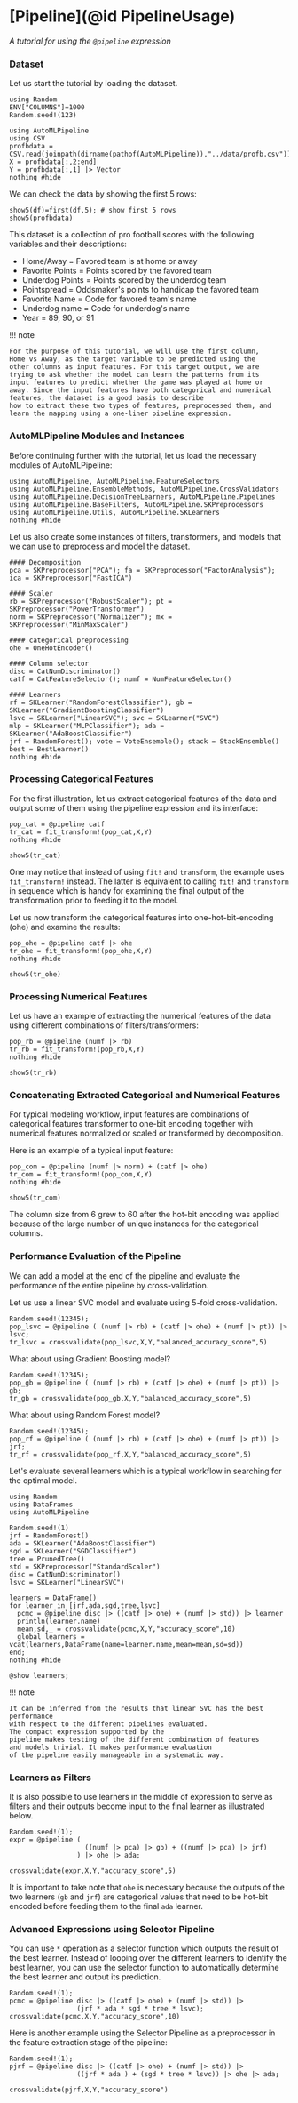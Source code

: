 # [Pipeline](@id PipelineUsage)
*A tutorial for using the `@pipeline` expression*

### Dataset
Let us start the tutorial by loading the dataset.
```@setup pipeline
using Random
ENV["COLUMNS"]=1000
Random.seed!(123)
```
```@example pipeline
using AutoMLPipeline
using CSV
profbdata = CSV.read(joinpath(dirname(pathof(AutoMLPipeline)),"../data/profb.csv"))
X = profbdata[:,2:end] 
Y = profbdata[:,1] |> Vector
nothing #hide
```
We can check the data by showing the first 5 rows:
```@repl pipeline
show5(df)=first(df,5); # show first 5 rows
show5(profbdata)
```
This dataset is a collection of pro football scores with the
following variables and their descriptions:
- Home/Away = Favored team is at home or away
- Favorite Points = Points scored by the favored team
- Underdog Points = Points scored by the underdog team
- Pointspread = Oddsmaker's points to handicap the favored team
- Favorite Name = Code for favored team's name
- Underdog name = Code for underdog's name
- Year = 89, 90, or 91

!!! note

    For the purpose of this tutorial, we will use the first column,
    Home vs Away, as the target variable to be predicted using the
    other columns as input features. For this target output, we are
    trying to ask whether the model can learn the patterns from its
    input features to predict whether the game was played at home or
    away. Since the input features have both categorical and numerical
    features, the dataset is a good basis to describe 
    how to extract these two types of features, preprocessed them, and
    learn the mapping using a one-liner pipeline expression.

### AutoMLPipeline Modules and Instances
Before continuing further with the tutorial, let us load the 
necessary modules of AutoMLPipeline:
```@example pipeline
using AutoMLPipeline, AutoMLPipeline.FeatureSelectors
using AutoMLPipeline.EnsembleMethods, AutoMLPipeline.CrossValidators
using AutoMLPipeline.DecisionTreeLearners, AutoMLPipeline.Pipelines
using AutoMLPipeline.BaseFilters, AutoMLPipeline.SKPreprocessors
using AutoMLPipeline.Utils, AutoMLPipeline.SKLearners
nothing #hide
```

Let us also create some instances of filters, transformers, and
models that we can use to preprocess and model the dataset.
```@example pipeline
#### Decomposition
pca = SKPreprocessor("PCA"); fa = SKPreprocessor("FactorAnalysis"); 
ica = SKPreprocessor("FastICA")

#### Scaler 
rb = SKPreprocessor("RobustScaler"); pt = SKPreprocessor("PowerTransformer") 
norm = SKPreprocessor("Normalizer"); mx = SKPreprocessor("MinMaxScaler")

#### categorical preprocessing
ohe = OneHotEncoder()

#### Column selector
disc = CatNumDiscriminator()
catf = CatFeatureSelector(); numf = NumFeatureSelector()

#### Learners
rf = SKLearner("RandomForestClassifier"); gb = SKLearner("GradientBoostingClassifier")
lsvc = SKLearner("LinearSVC"); svc = SKLearner("SVC")
mlp = SKLearner("MLPClassifier"); ada = SKLearner("AdaBoostClassifier")
jrf = RandomForest(); vote = VoteEnsemble(); stack = StackEnsemble()           
best = BestLearner()
nothing #hide
```

### Processing Categorical Features
For the first illustration, let us extract categorical features of 
the data and output some of them using the pipeline expression 
and its interface:

```@example pipeline
pop_cat = @pipeline catf 
tr_cat = fit_transform!(pop_cat,X,Y)
nothing #hide
```
```@repl pipeline
show5(tr_cat)
```

One may notice that instead of using `fit!` and `transform`, 
the example uses `fit_transform!` instead. The latter is equivalent
to calling `fit!` and `transform` in sequence which is handy
for examining the final output of the transformation prior to 
feeding it to the model.

Let us now transform the categorical features into one-hot-bit-encoding (ohe)
and examine the results:
```@example pipeline
pop_ohe = @pipeline catf |> ohe
tr_ohe = fit_transform!(pop_ohe,X,Y)
nothing #hide
```
```@repl pipeline
show5(tr_ohe)
```

### Processing Numerical Features
Let us have an example of extracting the numerical features
of the data using different combinations of filters/transformers:
```@example pipeline
pop_rb = @pipeline (numf |> rb)
tr_rb = fit_transform!(pop_rb,X,Y)
nothing #hide
```
```@repl pipeline
show5(tr_rb)
```

### Concatenating Extracted Categorical and Numerical Features
For typical modeling workflow, input features are combinations
of categorical features transformer to one-bit encoding together
with numerical features normalized or scaled or transformed by
decomposition. 

Here is an example of a typical input feature:
```@example pipeline
pop_com = @pipeline (numf |> norm) + (catf |> ohe)
tr_com = fit_transform!(pop_com,X,Y)
nothing #hide
```
```@repl pipeline
show5(tr_com)
```

The column size from 6 grew to 60 after the hot-bit encoding was applied
because of the large number of unique instances for the categorical columns. 

### Performance Evaluation of the Pipeline
We can add a model at the end of the pipeline and evaluate
the performance of the entire pipeline by cross-validation.

Let us use a linear SVC model and evaluate using 5-fold cross-validation.
```@repl pipeline
Random.seed!(12345);
pop_lsvc = @pipeline ( (numf |> rb) + (catf |> ohe) + (numf |> pt)) |> lsvc;
tr_lsvc = crossvalidate(pop_lsvc,X,Y,"balanced_accuracy_score",5)
```

What about using Gradient Boosting model?
```@repl pipeline
Random.seed!(12345);
pop_gb = @pipeline ( (numf |> rb) + (catf |> ohe) + (numf |> pt)) |> gb;
tr_gb = crossvalidate(pop_gb,X,Y,"balanced_accuracy_score",5)
```

What about using Random Forest model?
```@repl pipeline
Random.seed!(12345);
pop_rf = @pipeline ( (numf |> rb) + (catf |> ohe) + (numf |> pt)) |> jrf;
tr_rf = crossvalidate(pop_rf,X,Y,"balanced_accuracy_score",5)
```

Let's evaluate several learners which is a typical workflow
in searching for the optimal model.
```@example pipeline
using Random
using DataFrames
using AutoMLPipeline

Random.seed!(1)
jrf = RandomForest()
ada = SKLearner("AdaBoostClassifier")
sgd = SKLearner("SGDClassifier")
tree = PrunedTree()
std = SKPreprocessor("StandardScaler")
disc = CatNumDiscriminator()
lsvc = SKLearner("LinearSVC")

learners = DataFrame()
for learner in [jrf,ada,sgd,tree,lsvc]
  pcmc = @pipeline disc |> ((catf |> ohe) + (numf |> std)) |> learner
  println(learner.name)
  mean,sd,_ = crossvalidate(pcmc,X,Y,"accuracy_score",10)
  global learners = vcat(learners,DataFrame(name=learner.name,mean=mean,sd=sd))
end;
nothing #hide
```
```@repl pipeline
@show learners;
```

!!! note

    It can be inferred from the results that linear SVC has the best performance
    with respect to the different pipelines evaluated.
    The compact expression supported by the 
    pipeline makes testing of the different combination of features 
    and models trivial. It makes performance evaluation  
    of the pipeline easily manageable in a systematic way.

### Learners as Filters
It is also possible to use learners in the middle of 
expression to serve as filters and their outputs become 
input to the final learner as illustrated below.
```@repl pipeline
Random.seed!(1);
expr = @pipeline ( 
                   ((numf |> pca) |> gb) + ((numf |> pca) |> jrf) 
                 ) |> ohe |> ada;
                 
crossvalidate(expr,X,Y,"accuracy_score",5)
```
It is important to take note that `ohe`
is necessary because the outputs of the two learners (`gb` and `jrf`) 
are categorical values that need to be hot-bit encoded before 
feeding them to the final `ada` learner.


### Advanced Expressions using Selector Pipeline
You can use `*` operation as a selector 
function which outputs the result of the best learner.
Instead of looping over the different learners to identify
the best learner, you can use the selector function 
to automatically determine the best learner and output its 
prediction. 
```@repl pipeline
Random.seed!(1);
pcmc = @pipeline disc |> ((catf |> ohe) + (numf |> std)) |> 
                 (jrf * ada * sgd * tree * lsvc);
crossvalidate(pcmc,X,Y,"accuracy_score",10)
```
Here is another example using the Selector Pipeline as a preprocessor
in the feature extraction stage of the pipeline:
```@repl pipeline
Random.seed!(1);
pjrf = @pipeline disc |> ((catf |> ohe) + (numf |> std)) |>
                 ((jrf * ada ) + (sgd * tree * lsvc)) |> ohe |> ada;

crossvalidate(pjrf,X,Y,"accuracy_score")
```
